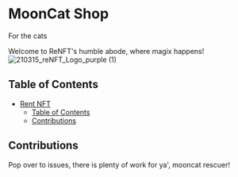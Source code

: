 # MoonCat Shop

For the cats

Welcome to ReNFT's humble abode, where magix happens!
![210315_reNFT_Logo_purple (1)](https://user-images.githubusercontent.com/13678461/111640139-cd885a00-87f3-11eb-89dd-4373e4de378d.png)

## Table of Contents

- [Rent NFT](#rent-nft)
  - [Table of Contents](#table-of-contents)
  - [Contributions](#contributions)

## Contributions

Pop over to issues, there is plenty of work for ya', mooncat rescuer!
